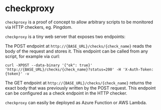 # checkproxy

`checkproxy` is a proof of concept to allow arbitrary scripts to be monitored via
HTTP checkers, eg. Pingdom.

`checkproxy` is a tiny web server that exposes two endpoints: 

The POST endpoint at `http://{BASE_URL}/checks/{check_name}` reads the body of the request
and stores it. This endpoint can be called from any script, for example via curl:

```
curl -XPOST --data-binary '{"ok": true}' 'http://{BASE_URL}/checks/{check_name}?status=200' -H 'X-Auth-Token:{token}' -v
```

The GET endpoint at `http://{BASE_URL}/checks/{check_name}` returns the exact body that was
previously written by the POST request. This endpoint can be configured as a check endpoint
in the HTTP checker.

`checkproxy` can easily be deployed as Azure Function or AWS Lambda.

